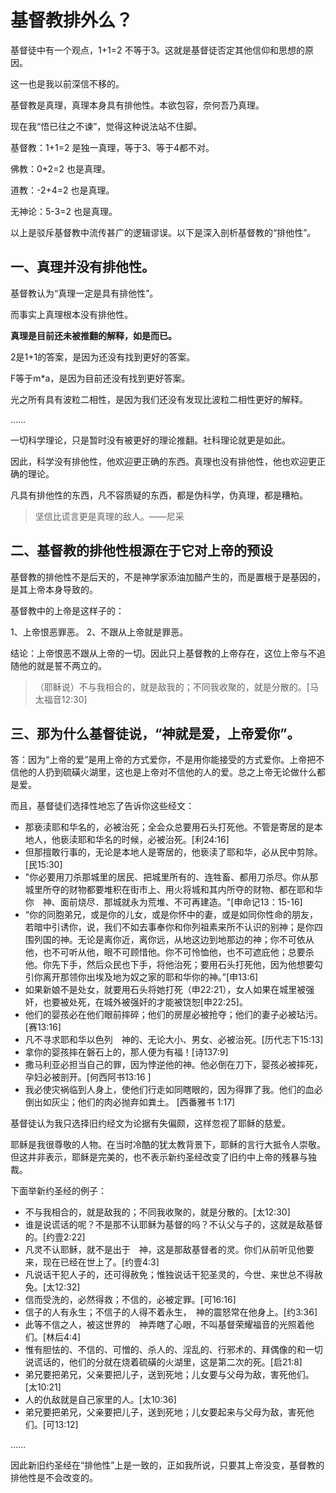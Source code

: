 # 基督教排外么？

基督徒中有一个观点，1+1=2 不等于3。这就是基督徒否定其他信仰和思想的原因。

这一也是我以前深信不移的。

基督教是真理，真理本身具有排他性。本欲包容，奈何吾乃真理。

现在我“悟已往之不谏”，觉得这种说法站不住脚。

基督教：1+1=2 是独一真理，等于3、等于4都不对。

佛教：0+2=2 也是真理。

道教：-2+4=2 也是真理。

无神论：5-3=2 也是真理。

以上是驳斥基督教中流传甚广的逻辑谬误。以下是深入剖析基督教的“排他性”。

## 一、真理并没有排他性。

基督教认为“真理一定是具有排他性”。

而事实上真理根本没有排他性。

**真理是目前还未被推翻的解释，如是而已。**

2是1+1的答案，是因为还没有找到更好的答案。

F等于m*a，是因为目前还没有找到更好答案。

光之所有具有波粒二相性，是因为我们还没有发现比波粒二相性更好的解释。

……

一切科学理论，只是暂时没有被更好的理论推翻。社科理论就更是如此。

因此，科学没有排他性，他欢迎更正确的东西。真理也没有排他性，他也欢迎更正确的理论。

凡具有排他性的东西，凡不容质疑的东西，都是伪科学，伪真理，都是糟粕。

> 坚信比谎言更是真理的敌人。——尼采

## 二、基督教的排他性根源在于它对上帝的预设

基督教的排他性不是后天的，不是神学家添油加醋产生的，而是置根于是基因的，是其上帝本身导致的。

基督教中的上帝是这样子的：

1、上帝恨恶罪恶。
2、不跟从上帝就是罪恶。

结论：上帝恨恶不跟从上帝的一切。因此只上基督教的上帝存在，这位上帝与不追随他的就是誓不两立的。

>（耶稣说）不与我相合的，就是敌我的；不同我收聚的，就是分散的。[马太福音12:30]

## 三、那为什么基督徒说，“神就是爱，上帝爱你”。

答：因为“上帝的爱”是用上帝的方式爱你，不是用你能接受的方式爱你。上帝把不信他的人扔到硫磺火湖里，这也是上帝对不信他的人的爱。总之上帝无论做什么都是爱。

而且，基督徒们选择性地忘了告诉你这些经文：

- 那亵渎耶和华名的，必被治死；全会众总要用石头打死他。不管是寄居的是本地人，他亵渎耶和华名的时候，必被治死。[利24:16]
- 但那擅敢行事的，无论是本地人是寄居的，他亵渎了耶和华，必从民中剪除。[民15:30]
- "你必要用刀杀那城里的居民、把城里所有的、连牲畜、都用刀杀尽。你从那城里所夺的财物都要堆积在街市上、用火将城和其内所夺的财物、都在耶和华你　神、面前烧尽．那城就永为荒堆、不可再建造。"[申命记13：15-16]
- “你的同胞弟兄，或是你的儿女，或是你怀中的妻，或是如同你性命的朋友，若暗中引诱你，说，我们不如去事奉你和你列祖素来所不认识的别神；是你四围列国的神。无论是离你近，离你远，从地这边到地那边的神；你不可依从他，也不可听从他，眼不可顾惜他。你不可怜恤他，也不可遮庇他；总要杀他。你先下手，然后众民也下手，将他治死；要用石头打死他，因为他想要勾引你离开那领你出埃及地为奴之家的耶和华你的神。”[申13:6]
- 如果新娘不是处女，就要用石头将她打死（申22:21），女人如果在城里被强奸，也要被处死，在城外被强奸的才能被饶恕[申22:25]。
- 他们的婴孩必在他们眼前摔碎；他们的房屋必被抢夺；他们的妻子必被玷污。[赛13:16]
- 凡不寻求耶和华以色列　神的、无论大小、男女、必被治死。[历代志下15:13]
- 拿你的婴孩摔在磐石上的，那人便为有福！[诗137:9]
- 撒马利亚必担当自己的罪，因为悖逆他的神。他必倒在刀下，婴孩必被摔死，孕妇必被剖开。[何西阿书13:16 ]
- 我必使灾祸临到人身上，使他们行走如同瞎眼的，因为得罪了我。他们的血必倒出如灰尘；他们的肉必抛弃如粪土。 [西番雅书 1:17]


基督徒认为我只选择旧约经文为论据有失偏颇，这样忽视了耶稣的慈爱。

耶稣是我很尊敬的人物。在当时冷酷的犹太教背景下，耶稣的言行大抵令人崇敬。但这并非表示，耶稣是完美的，也不表示新约圣经改变了旧约中上帝的残暴与独裁。

下面举新约圣经的例子：

- 不与我相合的，就是敌我的；不同我收聚的，就是分散的。[太12:30]
- 谁是说谎话的呢？不是那不认耶稣为基督的吗？不认父与子的，这就是敌基督的。[约壹2:22]
- 凡灵不认耶稣，就不是出于　神，这是那敌基督者的灵。你们从前听见他要来，现在已经在世上了。[约壹4:3]
- 凡说话干犯人子的，还可得赦免；惟独说话干犯圣灵的，今世、来世总不得赦免。[太12:32]
- 信而受洗的，必然得救；不信的，必被定罪。[可16:16]
- 信子的人有永生；不信子的人得不着永生，　神的震怒常在他身上。[约3:36]
- 此等不信之人，被这世界的　神弄瞎了心眼，不叫基督荣耀福音的光照着他们。[林后4:4]
- 惟有胆怯的、不信的、可憎的、杀人的、淫乱的、行邪术的、拜偶像的和一切说谎话的，他们的分就在烧着硫磺的火湖里，这是第二次的死。[启21:8]
- 弟兄要把弟兄，父亲要把儿子，送到死地；儿女要与父母为敌，害死他们。[太10:21]
- 人的仇敌就是自己家里的人。[太10:36]
- 弟兄要把弟兄，父亲要把儿子，送到死地；儿女要起来与父母为敌，害死他们。[可13:12]

……

因此新旧约圣经在“排他性”上是一致的，正如我所说，只要其上帝没变，基督教的排他性是不会改变的。